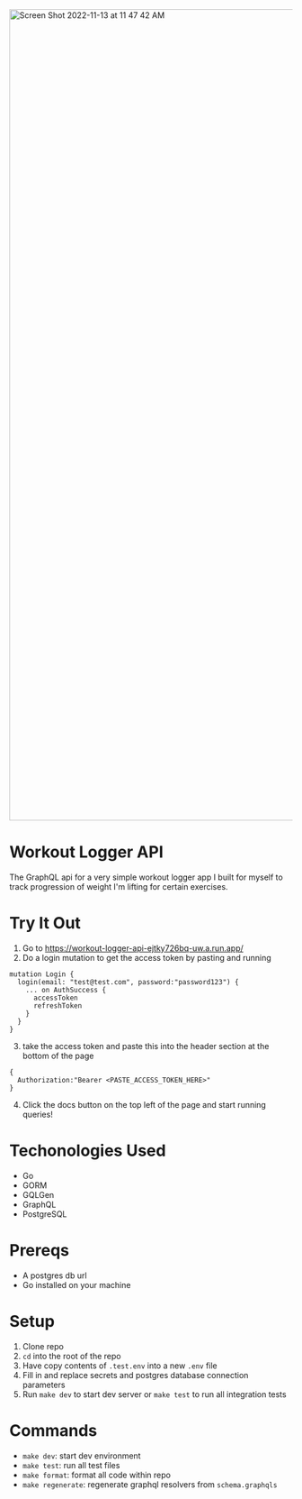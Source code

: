 <img width="1440" alt="Screen Shot 2022-11-13 at 11 47 42 AM" src="https://user-images.githubusercontent.com/46465568/201538851-99b051a7-b084-4919-993c-93f7efffd447.png">

# Workout Logger API



The GraphQL api for a very simple workout logger app I built for myself to track progression of weight I'm lifting for certain exercises.

# Try It Out
1. Go to https://workout-logger-api-ejtky726bq-uw.a.run.app/
2. Do a login mutation to get the access token by pasting and running 
```
mutation Login {
  login(email: "test@test.com", password:"password123") {
    ... on AuthSuccess {
      accessToken
      refreshToken
    }
  }
}
```
3. take the access token and paste this into the header section at the bottom of the page 
```
{
  Authorization:"Bearer <PASTE_ACCESS_TOKEN_HERE>"
}
```
4. Click the docs button on the top left of the page and start running queries!

# Techonologies Used

- Go
- GORM
- GQLGen
- GraphQL
- PostgreSQL

# Prereqs

- A postgres db url
- Go installed on your machine

# Setup

1. Clone repo
2. `cd` into the root of the repo
3. Have copy contents of `.test.env` into a new `.env` file
4. Fill in and replace secrets and postgres database connection parameters 
5. Run `make dev` to start dev server or `make test` to run all integration tests

# Commands

- `make dev`: start dev environment
- `make test`: run all test files
- `make format`: format all code within repo
- `make regenerate`: regenerate graphql resolvers from `schema.graphqls`
